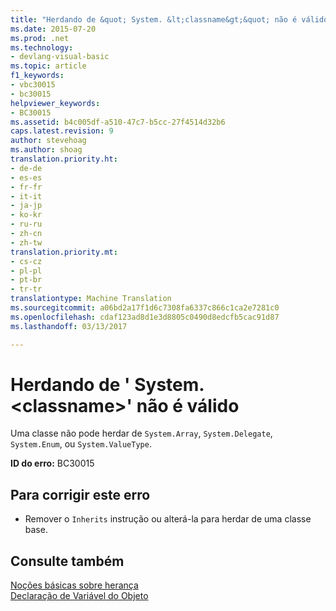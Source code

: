 ```yaml
---
title: "Herdando de &quot; System. &lt;classname&gt;&quot; não é válido | Documentos do Microsoft"
ms.date: 2015-07-20
ms.prod: .net
ms.technology:
- devlang-visual-basic
ms.topic: article
f1_keywords:
- vbc30015
- bc30015
helpviewer_keywords:
- BC30015
ms.assetid: b4c005df-a510-47c7-b5cc-27f4514d32b6
caps.latest.revision: 9
author: stevehoag
ms.author: shoag
translation.priority.ht:
- de-de
- es-es
- fr-fr
- it-it
- ja-jp
- ko-kr
- ru-ru
- zh-cn
- zh-tw
translation.priority.mt:
- cs-cz
- pl-pl
- pt-br
- tr-tr
translationtype: Machine Translation
ms.sourcegitcommit: a06bd2a17f1d6c7308fa6337c866c1ca2e7281c0
ms.openlocfilehash: cdaf123ad8d1e3d8805c0490d8edcfb5cac91d87
ms.lasthandoff: 03/13/2017

---
```

# <a name="inheriting-from-39systemltclassnamegt39-is-not-valid"></a>Herdando de ' System. &lt;classname&gt;' não é válido
Uma classe não pode herdar de `System.Array`, `System.Delegate`, `System.Enum`, ou `System.ValueType`.  
  
 **ID do erro:** BC30015  
  
## <a name="to-correct-this-error"></a>Para corrigir este erro  
  
-   Remover o `Inherits` instrução ou alterá-la para herdar de uma classe base.  
  
## <a name="see-also"></a>Consulte também  
 [Noções básicas sobre herança](../../visual-basic/programming-guide/language-features/objects-and-classes/inheritance-basics.md)   
 [Declaração de Variável do Objeto](../../visual-basic/programming-guide/language-features/variables/object-variable-declaration.md)
